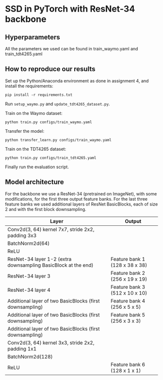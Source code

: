 # SSD in PyTorch with ResNet-34 backbone

## Hyperparameters
All the parameters we used can be found in train_waymo.yaml and train_tdt4265.yaml

## How to reproduce our results
Set up the Python/Anaconda environment as done in assignment 4, and install the requirements:
```
pip install -r requirements.txt
```
Run `setup_waymo.py` and `update_tdt4265_dataset.py`.

Train on the Waymo dataset:
```
python train.py configs/train_waymo.yaml
```
Transfer the model:
```
python transfer_learn.py configs/train_waymo.yaml
```
Train on the TDT4265 dataset:
```
python train.py configs/train_tdt4265.yaml
```
Finally run the evaluation script.

## Model architecture
For the backbone we use a ResNet-34 (pretrained on ImageNet), with some modifications, for the first three output feature banks. For the last three feature banks we used additional layers of ResNet BasicBlocks, each of size 2 and with the first block downsampling.

| Layer                                                           | Output                         |
|-----------------------------------------------------------------|--------------------------------|
| Conv2d(3, 64) kernel 7x7, stride 2x2, padding 3x3               |                                |
| BatchNorm2d(64)                                                 |                                |
| ReLU                                                            |                                |
| ResNet-34 layer 1-2 (extra downsampling BasicBlock at the end)  | Feature bank 1 (128 x 38 x 38) |
| ResNet-34 layer 3                                               | Feature bank 2 (256 x 19 x 19) |
| ResNet-34 layer 4                                               | Feature bank 3 (512 x 10 x 10) |
| Additional layer of two BasicBlocks (first downsampling)        | Feature bank 4 (256 x 5 x 5)   |
| Additional layer of two BasicBlocks (first downsampling)        | Feature bank 5 (256 x 3 x 3)   |
| Additional layer of two BasicBlocks (first downsampling)        |                                |
| Conv2d(3, 64) kernel 3x3, stride 2x2, padding 1x1               |                                |
| BatchNorm2d(128)                                                |                                |
| ReLU                                                            | Feature bank 6 (128 x 1 x 1)   |

